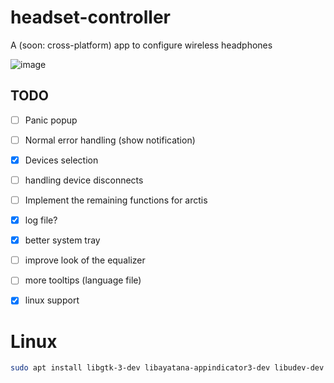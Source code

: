 # headset-controller
A (soon: cross-platform) app to configure wireless headphones

![image](https://user-images.githubusercontent.com/5053369/222571854-e99f5230-6417-4330-a4b5-110464803aed.png)



## TODO

- [ ] Panic popup
- [ ] Normal error handling (show notification)
- [x] Devices selection
- [ ] handling device disconnects
- [ ] Implement the remaining functions for arctis
- [x] log file?
- [x] better system tray
- [ ] improve look of the equalizer
- [ ] more tooltips (language file)
- [x] linux support



# Linux

```bash
sudo apt install libgtk-3-dev libayatana-appindicator3-dev libudev-dev
```
